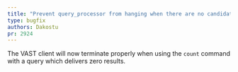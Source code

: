 ```yaml
---
title: "Prevent query_processor from hanging when there are no candidate partitions"
type: bugfix
authors: Dakostu
pr: 2924
---
```


The VAST client will now terminate properly when using the `count` command with
a query which delivers zero results.
